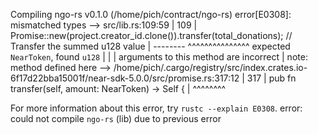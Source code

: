    Compiling ngo-rs v0.1.0 (/home/pich/contract/ngo-rs)
error[E0308]: mismatched types
   --> src/lib.rs:109:59
    |
109 |         Promise::new(project.creator_id.clone()).transfer(total_donations); // Transfer the summed u128 value
    |                                                  -------- ^^^^^^^^^^^^^^^ expected `NearToken`, found `u128`
    |                                                  |
    |                                                  arguments to this method are incorrect
    |
note: method defined here
   --> /home/pich/.cargo/registry/src/index.crates.io-6f17d22bba15001f/near-sdk-5.0.0/src/promise.rs:317:12
    |
317 |     pub fn transfer(self, amount: NearToken) -> Self {
    |            ^^^^^^^^

For more information about this error, try `rustc --explain E0308`.
error: could not compile `ngo-rs` (lib) due to previous error
